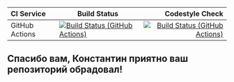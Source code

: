 | **CI Service** | Build Status |           Codestyle Check            |
|:---------------|--------------|------------:|
| GitHub Actions | [![Build Status (GitHub Actions)](https://github.com/k0ff1l/bmstu_cpp_work/actions/workflows/ci-cmake-tests.yml/badge.svg)](https://github.com/k0ff1l/bmstu_cpp_work/actions/workflows/ci-cmake-tests.yml) |[![Build Status (GitHub Actions)](https://github.com/k0ff1l/bmstu_cpp_work/actions/workflows/ci-cpp-style-check.yml/badge.svg)](https://github.com/k0ff1l/bmstu_cpp_work/actions/workflows/ci-cpp-style-check.yml)|

## Спасибо вам, Константин приятно ваш репозиторий обрадовал!
